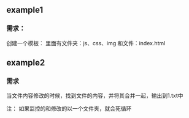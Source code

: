 ## example1

### 需求：

创建一个模板：
里面有文件夹：js、css、img
和文件：index.html

## example2

### 需求

当文件内容修改的时候，找到文件的内容，并将其合并一起，输出到1.txt中

注： 如果监控的和修改的以一个文件夹，就会死循环